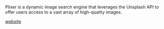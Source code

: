 Plixer is a dynamic image search engine that leverages the Unsplash API to offer users access to a vast array of high-quality images.

[website](https://plixer.netlify.app/)

